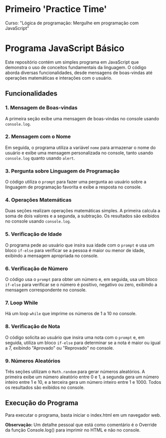 # Primeiro 'Practice Time'

Curso: "Lógica de programação: Mergulhe em programação com JavaScript"

# Programa JavaScript Básico

Este repositório contém um simples programa em JavaScript que demonstra o uso de conceitos fundamentais da linguagem. O código aborda diversas funcionalidades, desde mensagens de boas-vindas até operações matemáticas e interações com o usuário.

## Funcionalidades

### 1. Mensagem de Boas-vindas

A primeira seção exibe uma mensagem de boas-vindas no console usando `console.log`.

### 2. Mensagem com o Nome

Em seguida, o programa utiliza a variável `nome` para armazenar o nome do usuário e exibe uma mensagem personalizada no console, tanto usando `console.log` quanto usando `alert`.

### 3. Pergunta sobre Linguagem de Programação

O código utiliza o `prompt` para fazer uma pergunta ao usuário sobre a linguagem de programação favorita e exibe a resposta no console.

### 4. Operações Matemáticas

Duas seções realizam operações matemáticas simples. A primeira calcula a soma de dois valores e a segunda, a subtração. Os resultados são exibidos no console usando `console.log`.

### 5. Verificação de Idade

O programa pede ao usuário que insira sua idade com o `prompt` e usa um bloco `if-else` para verificar se a pessoa é maior ou menor de idade, exibindo a mensagem apropriada no console.

### 6. Verificação de Número

O código usa o `prompt` para obter um número e, em seguida, usa um bloco `if-else` para verificar se o número é positivo, negativo ou zero, exibindo a mensagem correspondente no console.

### 7. Loop While

Há um loop `while` que imprime os números de 1 a 10 no console.

### 8. Verificação de Nota

O código solicita ao usuário que insira uma nota com o `prompt` e, em seguida, utiliza um bloco `if-else` para determinar se a nota é maior ou igual a 7, exibindo "Aprovado" ou "Reprovado" no console.

### 9. Números Aleatórios

Três seções utilizam o `Math.random` para gerar números aleatórios. A primeira exibe um número aleatório entre 0 e 1, a segunda gera um número inteiro entre 1 e 10, e a terceira gera um número inteiro entre 1 e 1000. Todos os resultados são exibidos no console.

## Execução do Programa

Para executar o programa, basta iniciar o index.html em um navegador web.

**Observação:** Um detalhe pessoal que está como comentário é o Override da função Console.log() para imprimir no HTML e não no console.
